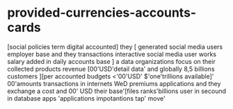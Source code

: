 # provided-currencies-accounts-cards
[social policies term digital accounted] they [ generated social media users employer base and they transactions  interactive social media user works salary added in daily accounts base ] a data organizations focus on their collected products revenue [00'USD'detail data' and globally 8,5 billions customers ][per accounted budgets <'00'USD' $'one'trillions available]' 00'amounts transactions in internets WeD premiums applications and they exchange a cost and 00' USD their base'[files ranks'billions user in secound in database apps 'applications impotantions tap' move' 

